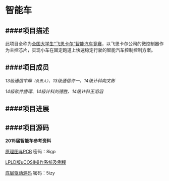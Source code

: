 # 智能车

####项目描述
---
此项目全称为[全国大学生“飞思卡尔”智能汽车竞赛](http://www.smartcar.au.tsinghua.edu.cn/)，以飞思卡尔公司的微控制器作为主控芯片，实现小车在固定跑道上快速稳定行驶的智能汽车控制控制方案。

####项目成员
---
*13级通信牛鼎<small>（负责人）</small>、13级通信许一、14级计科向文彬*

*14级软件唐琛、14级计科刘德胜、14级计科王滔滔*

####项目进展
---

####项目源码
---
**2015届智能车参考资料**

[原理图与PCB](http://pan.baidu.com/s/1DkLNg) 密码：8igp

[LPLD版uCOSII操作系统及例程](http://www.lpld.cn/?p=97)

[底层驱动源码](http://pan.baidu.com/s/1gdK2iIZ) 密码：5izy